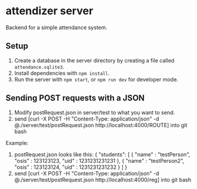 # attendizer server

Backend for a simple attendance system.

## Setup

1. Create a database in the server directory by creating a file called `attendance.sqlite3`.
2. Install dependencies with `npm install`.
3. Run the server with `npm start`, or `npm run dev` for developer mode.

## Sending POST requests with a JSON
1. Modify postRequest.json in server/test to what you want to send.
2. send [curl -X POST -H "Content-Type: application/json" -d @./server/test/postRequest.json http://localhost:4000/ROUTE] into git bash

Example:
1. postRequest.json looks like this:
{
  "students": [
    {
      "name" : "testPerson",
      "osis" : 123123123,
      "uid" : 1231231231231
    },
    {
      "name" : "testPerson2",
      "osis" : 123123124,
      "uid" : 1231231231232
    }
  ]
}
2. send [curl -X POST -H "Content-Type: application/json" -d @./server/test/postRequest.json http://localhost:4000/reg] into git bash
